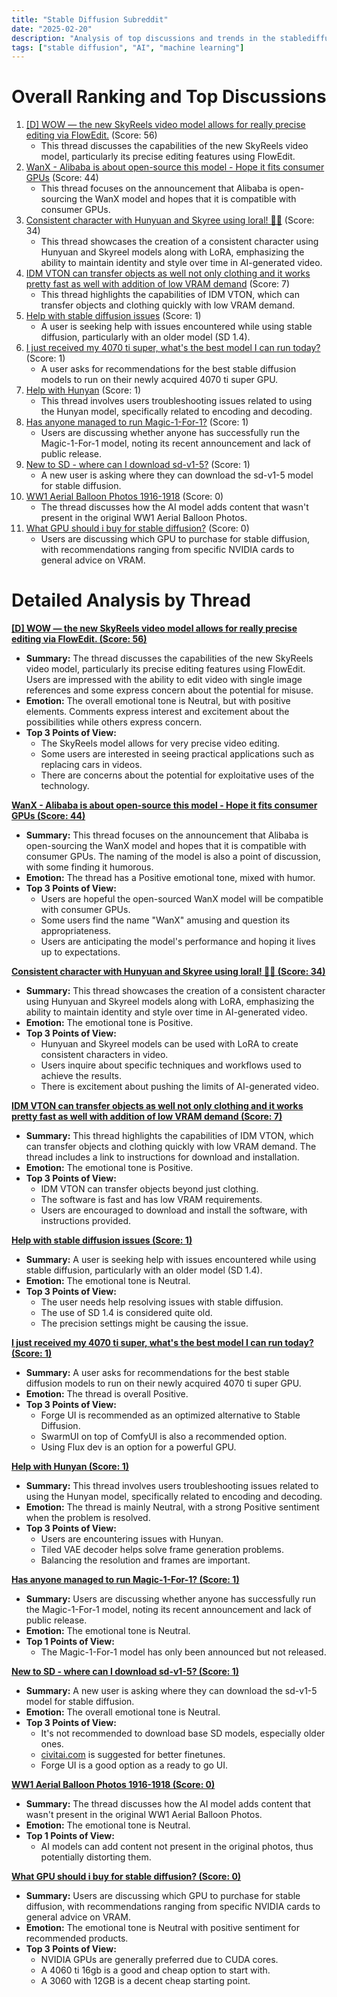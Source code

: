```yaml
---
title: "Stable Diffusion Subreddit"
date: "2025-02-20"
description: "Analysis of top discussions and trends in the stablediffusion subreddit"
tags: ["stable diffusion", "AI", "machine learning"]
---
```


# Overall Ranking and Top Discussions
1.  [[D] WOW — the new SkyReels video model allows for really precise editing via FlowEdit.](https://v.redd.it/8we6zqer9cke1) (Score: 56)
    * This thread discusses the capabilities of the new SkyReels video model, particularly its precise editing features using FlowEdit.
2.  [WanX - Alibaba is about open-source this model - Hope it fits consumer GPUs](https://v.redd.it/5vqrh5ifrcke1) (Score: 44)
    * This thread focuses on the announcement that Alibaba is open-sourcing the WanX model and hopes that it is compatible with consumer GPUs.
3.  [Consistent character with Hunyuan and Skyree using loral! 🎥✨](https://v.redd.it/foi1ir6sdcke1) (Score: 34)
    * This thread showcases the creation of a consistent character using Hunyuan and Skyreel models along with LoRA, emphasizing the ability to maintain identity and style over time in AI-generated video.
4.  [IDM VTON can transfer objects as well not only clothing and it works pretty fast as well with addition of low VRAM demand](https://www.reddit.com/gallery/1iu7tbs) (Score: 7)
    * This thread highlights the capabilities of IDM VTON, which can transfer objects and clothing quickly with low VRAM demand.
5.  [Help with stable diffusion issues](https://i.redd.it/63egz58u9cke1.png) (Score: 1)
    * A user is seeking help with issues encountered while using stable diffusion, particularly with an older model (SD 1.4).
6.  [I just received my 4070 ti super, what's the best model I can run today?](https://www.reddit.com/r/StableDiffusion/comments/1iu4w5i/i_just_received_my_4070_ti_super_whats_the_best/) (Score: 1)
    * A user asks for recommendations for the best stable diffusion models to run on their newly acquired 4070 ti super GPU.
7.  [Help with Hunyan](https://www.reddit.com/r/StableDiffusion/comments/1iu527w/help_with_hunyan/) (Score: 1)
    * This thread involves users troubleshooting issues related to using the Hunyan model, specifically related to encoding and decoding.
8.  [Has anyone managed to run Magic-1-For-1?](https://www.reddit.com/r/StableDiffusion/comments/1iu7jfd/has_anyone_managed_to_run_magic1for1/) (Score: 1)
    * Users are discussing whether anyone has successfully run the Magic-1-For-1 model, noting its recent announcement and lack of public release.
9.  [New to SD - where can I download sd-v1-5?](https://www.reddit.com/r/StableDiffusion/comments/1iu8inr/new_to_sd_where_can_i_download_sdv15/) (Score: 1)
    * A new user is asking where they can download the sd-v1-5 model for stable diffusion.
10. [WW1 Aerial Balloon Photos 1916-1918](https://reticulated.net/dailyai/ww1-aerial-balloon-photos-1916-1918/) (Score: 0)
    * The thread discusses how the AI model adds content that wasn't present in the original WW1 Aerial Balloon Photos.
11. [What GPU  should i buy for stable diffusion?](https://www.reddit.com/r/StableDiffusion/comments/1iu8rpn/what_gpu_should_i_buy_for_stable_diffusion/) (Score: 0)
    * Users are discussing which GPU to purchase for stable diffusion, with recommendations ranging from specific NVIDIA cards to general advice on VRAM.

# Detailed Analysis by Thread
**[[D] WOW — the new SkyReels video model allows for really precise editing via FlowEdit. (Score: 56)](https://v.redd.it/8we6zqer9cke1)**
*   **Summary:** The thread discusses the capabilities of the new SkyReels video model, particularly its precise editing features using FlowEdit.  Users are impressed with the ability to edit video with single image references and some express concern about the potential for misuse.
*   **Emotion:** The overall emotional tone is Neutral, but with positive elements.  Comments express interest and excitement about the possibilities while others express concern.
*   **Top 3 Points of View:**
    *   The SkyReels model allows for very precise video editing.
    *   Some users are interested in seeing practical applications such as replacing cars in videos.
    *   There are concerns about the potential for exploitative uses of the technology.

**[WanX - Alibaba is about open-source this model - Hope it fits consumer GPUs (Score: 44)](https://v.redd.it/5vqrh5ifrcke1)**
*   **Summary:** This thread focuses on the announcement that Alibaba is open-sourcing the WanX model and hopes that it is compatible with consumer GPUs.  The naming of the model is also a point of discussion, with some finding it humorous.
*   **Emotion:** The thread has a Positive emotional tone, mixed with humor.
*   **Top 3 Points of View:**
    *   Users are hopeful the open-sourced WanX model will be compatible with consumer GPUs.
    *   Some users find the name "WanX" amusing and question its appropriateness.
    *   Users are anticipating the model's performance and hoping it lives up to expectations.

**[Consistent character with Hunyuan and Skyree using loral! 🎥✨ (Score: 34)](https://v.redd.it/foi1ir6sdcke1)**
*   **Summary:** This thread showcases the creation of a consistent character using Hunyuan and Skyreel models along with LoRA, emphasizing the ability to maintain identity and style over time in AI-generated video.
*   **Emotion:** The emotional tone is Positive.
*   **Top 3 Points of View:**
    *   Hunyuan and Skyreel models can be used with LoRA to create consistent characters in video.
    *   Users inquire about specific techniques and workflows used to achieve the results.
    *   There is excitement about pushing the limits of AI-generated video.

**[IDM VTON can transfer objects as well not only clothing and it works pretty fast as well with addition of low VRAM demand (Score: 7)](https://www.reddit.com/gallery/1iu7tbs)**
*   **Summary:** This thread highlights the capabilities of IDM VTON, which can transfer objects and clothing quickly with low VRAM demand. The thread includes a link to instructions for download and installation.
*   **Emotion:** The emotional tone is Positive.
*   **Top 3 Points of View:**
    *   IDM VTON can transfer objects beyond just clothing.
    *   The software is fast and has low VRAM requirements.
    *   Users are encouraged to download and install the software, with instructions provided.

**[Help with stable diffusion issues (Score: 1)](https://i.redd.it/63egz58u9cke1.png)**
*   **Summary:** A user is seeking help with issues encountered while using stable diffusion, particularly with an older model (SD 1.4).
*   **Emotion:** The emotional tone is Neutral.
*   **Top 3 Points of View:**
    *   The user needs help resolving issues with stable diffusion.
    *   The use of SD 1.4 is considered quite old.
    *   The precision settings might be causing the issue.

**[I just received my 4070 ti super, what's the best model I can run today? (Score: 1)](https://www.reddit.com/r/StableDiffusion/comments/1iu4w5i/i_just_received_my_4070_ti_super_whats_the_best/)**
*   **Summary:** A user asks for recommendations for the best stable diffusion models to run on their newly acquired 4070 ti super GPU.
*   **Emotion:** The thread is overall Positive.
*   **Top 3 Points of View:**
    *   Forge UI is recommended as an optimized alternative to Stable Diffusion.
    *   SwarmUI on top of ComfyUI is also a recommended option.
    *   Using Flux dev is an option for a powerful GPU.

**[Help with Hunyan (Score: 1)](https://www.reddit.com/r/StableDiffusion/comments/1iu527w/help_with_hunyan/)**
*   **Summary:** This thread involves users troubleshooting issues related to using the Hunyan model, specifically related to encoding and decoding.
*   **Emotion:** The thread is mainly Neutral, with a strong Positive sentiment when the problem is resolved.
*   **Top 3 Points of View:**
    *   Users are encountering issues with Hunyan.
    *   Tiled VAE decoder helps solve frame generation problems.
    *   Balancing the resolution and frames are important.

**[Has anyone managed to run Magic-1-For-1? (Score: 1)](https://www.reddit.com/r/StableDiffusion/comments/1iu7jfd/has_anyone_managed_to_run_magic1for1/)**
*   **Summary:** Users are discussing whether anyone has successfully run the Magic-1-For-1 model, noting its recent announcement and lack of public release.
*   **Emotion:** The emotional tone is Neutral.
*   **Top 1 Points of View:**
    *   The Magic-1-For-1 model has only been announced but not released.

**[New to SD - where can I download sd-v1-5? (Score: 1)](https://www.reddit.com/r/StableDiffusion/comments/1iu8inr/new_to_sd_where_can_i_download_sdv15/)**
*   **Summary:** A new user is asking where they can download the sd-v1-5 model for stable diffusion.
*   **Emotion:** The overall emotional tone is Neutral.
*   **Top 3 Points of View:**
    *   It's not recommended to download base SD models, especially older ones.
    *   [civitai.com](http://civitai.com) is suggested for better finetunes.
    *   Forge UI is a good option as a ready to go UI.

**[WW1 Aerial Balloon Photos 1916-1918 (Score: 0)](https://reticulated.net/dailyai/ww1-aerial-balloon-photos-1916-1918/)**
*   **Summary:** The thread discusses how the AI model adds content that wasn't present in the original WW1 Aerial Balloon Photos.
*   **Emotion:** The emotional tone is Neutral.
*   **Top 1 Points of View:**
    *   AI models can add content not present in the original photos, thus potentially distorting them.

**[What GPU  should i buy for stable diffusion? (Score: 0)](https://www.reddit.com/r/StableDiffusion/comments/1iu8rpn/what_gpu_should_i_buy_for_stable_diffusion/)**
*   **Summary:** Users are discussing which GPU to purchase for stable diffusion, with recommendations ranging from specific NVIDIA cards to general advice on VRAM.
*   **Emotion:** The emotional tone is Neutral with positive sentiment for recommended products.
*   **Top 3 Points of View:**
    *   NVIDIA GPUs are generally preferred due to CUDA cores.
    *   A 4060 ti 16gb is a good and cheap option to start with.
    *   A 3060 with 12GB is a decent cheap starting point.
